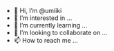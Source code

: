 - 👋 Hi, I’m @umiiki
- 👀 I’m interested in ...
- 🌱 I’m currently learning ...
- 💞️ I’m looking to collaborate on ...
- 📫 How to reach me ...

<!---
umiiki/umiiki is a ✨ special ✨ repository because its `README.md` (this file) appears on your GitHub profile.
You can click the Preview link to take a look at your changes.
--->
